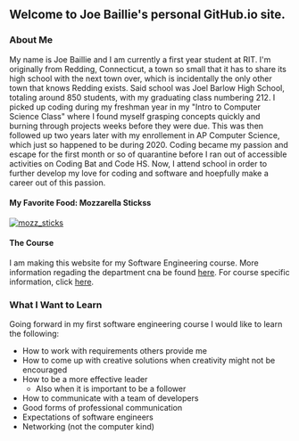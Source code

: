 ## Welcome to Joe Baillie's personal GitHub.io site.

### About Me

My name is Joe Baillie and I am currently a first year student at RIT. I'm originally from Redding, Connecticut, a town so small that it has to share its high school with the next town over, which is incidentally the only other town that knows Redding exists. Said school was Joel Barlow High School, totaling around 850 students, with my graduating class numbering 212. I picked up coding during my freshman year in my "Intro to Computer Science Class" where I found myself grasping concepts quickly and burning through projects weeks before they were due. This was then followed up two years later with my enrollement in AP Computer Science, which just so happened to be during 2020. Coding became my passion and escape for the first month or so of quarantine before I ran out of accessible activities on Coding Bat and Code HS. Now, I attend school in order to further develop my love for coding and software and hoepfully make a career out of this passion.

#### My Favorite Food: Mozzarella Stickss
[![mozz_sticks](https://user-images.githubusercontent.com/89870627/135013508-5ef3ddd7-3339-4648-8757-a05bb565a27c.jpg)
](mozz_sticks.jpg)

#### The Course

I am making this website for my Software Engineering course. More information regading the department cna be found [here](https://www.rit.edu/computing/department-software-engineering). For course specific information, click [here](http://www.se.rit.edu/~swen-101/00/index.html).

### What I Want to Learn

Going forward in my first software engineering course I would like to learn the following:
* How to work with requirements others provide me
* How to come up with creative solutions when creativity might not be encouraged
* How to be a more effective leader
  * Also when it is important to be a follower
* How to communicate with a team of developers
* Good forms of professional communication
* Expectations of software engineers
* Networking (not the computer kind)
